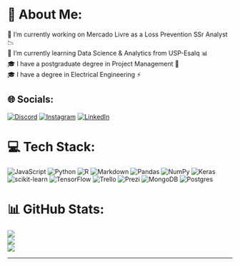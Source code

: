 # 💫 About Me:
🔭 I’m currently working on Mercado Livre as a Loss Prevention SSr Analyst 📉<br>🌱 I’m currently learning Data Science & Analytics from USP-Esalq 📊<br>🎓 I have a postgraduate degree in Project Management 📐<br>🎓 I have a degree in Electrical Engineering ⚡️


## 🌐 Socials:
[![Discord](https://img.shields.io/badge/Discord-%237289DA.svg?logo=discord&logoColor=white)](https://discord.gg/veredictor) [![Instagram](https://img.shields.io/badge/Instagram-%23E4405F.svg?logo=Instagram&logoColor=white)](https://instagram.com/wesley_pinn) [![LinkedIn](https://img.shields.io/badge/LinkedIn-%230077B5.svg?logo=linkedin&logoColor=white)](https://linkedin.com/in/wesley-pinheiro-da-silva) 

# 💻 Tech Stack:
![JavaScript](https://img.shields.io/badge/javascript-%23323330.svg?style=flat-square&logo=javascript&logoColor=%23F7DF1E) ![Python](https://img.shields.io/badge/python-3670A0?style=flat-square&logo=python&logoColor=ffdd54) ![R](https://img.shields.io/badge/r-%23276DC3.svg?style=flat-square&logo=r&logoColor=white) ![Markdown](https://img.shields.io/badge/markdown-%23000000.svg?style=flat-square&logo=markdown&logoColor=white) ![Pandas](https://img.shields.io/badge/pandas-%23150458.svg?style=flat-square&logo=pandas&logoColor=white) ![NumPy](https://img.shields.io/badge/numpy-%23013243.svg?style=flat-square&logo=numpy&logoColor=white) ![Keras](https://img.shields.io/badge/Keras-%23D00000.svg?style=flat-square&logo=Keras&logoColor=white) ![scikit-learn](https://img.shields.io/badge/scikit--learn-%23F7931E.svg?style=flat-square&logo=scikit-learn&logoColor=white) ![TensorFlow](https://img.shields.io/badge/TensorFlow-%23FF6F00.svg?style=flat-square&logo=TensorFlow&logoColor=white) ![Trello](https://img.shields.io/badge/Trello-%23026AA7.svg?style=flat-square&logo=Trello&logoColor=white) ![Prezi](https://img.shields.io/badge/Prezi-%23000000.svg?style=flat-square&logo=Prezi&logoColor=white) ![MongoDB](https://img.shields.io/badge/MongoDB-%234ea94b.svg?style=flat-square&logo=mongodb&logoColor=white) ![Postgres](https://img.shields.io/badge/postgres-%23316192.svg?style=flat-square&logo=postgresql&logoColor=white)
# 📊 GitHub Stats:
![](https://github-readme-stats.vercel.app/api?username=git-wpsilva&theme=bear&hide_border=true&include_all_commits=true&count_private=true)<br/>
![](https://github-readme-streak-stats.herokuapp.com/?user=git-wpsilva&theme=bear&hide_border=true)<br/>
![](https://github-readme-stats.vercel.app/api/top-langs/?username=git-wpsilva&theme=bear&hide_border=true&include_all_commits=true&count_private=true&layout=compact)

---

<!-- Proudly created with GPRM ( https://gprm.itsvg.in ) -->
